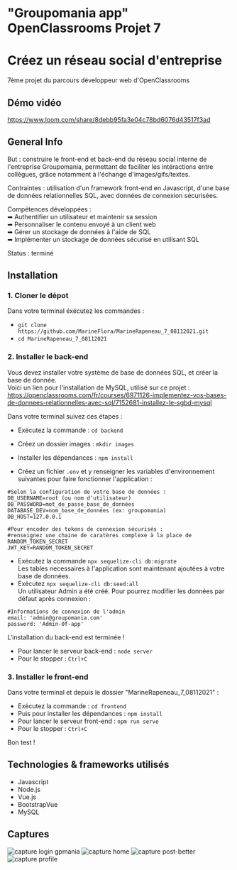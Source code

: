 # "Groupomania app" OpenClassrooms Projet 7
# Créez un réseau social d'entreprise
7ème projet du parcours développeur web d'OpenClassrooms

## Démo vidéo
https://www.loom.com/share/8debb95fa3e04c78bd6076d43517f3ad

## General Info
But : construire le front-end et back-end du réseau social interne de l'entreprise Groupomania, permettant de faciliter les intéractions entre collègues, grâce notamment à l'échange d'images/gifs/textes.

Contraintes : utilisation d'un framework front-end en Javascript, d'une base de données relationnelles SQL, avec données de connexion sécurisées.

Compétences développées :   
➡ Authentifier un utilisateur et maintenir sa session   
➡ Personnaliser le contenu envoyé à un client web   
➡ Gérer un stockage de données à l'aide de SQL   
➡ Implémenter un stockage de données sécurisé en utilisant SQL   

Status : terminé

## Installation
### 1. Cloner le dépot
Dans votre terminal éxécutez les commandes :
- `git clone https://github.com/MarineFlora/MarineRapeneau_7_08112021.git`
- `cd MarineRapeneau_7_08112021`

### 2. Installer le back-end
Vous devez installer votre système de base de données SQL, et créer la base de donnée.  
Voici un lien pour l'installation de MySQL, utilisé sur ce projet :
https://openclassrooms.com/fr/courses/6971126-implementez-vos-bases-de-donnees-relationnelles-avec-sql/7152681-installez-le-sgbd-mysql

Dans votre terminal suivez ces étapes :
- Exécutez la commande : `cd backend`
- Créez un dossier images : `mkdir images`
- Installer les dépendances : `npm install` 

- Créez un fichier `.env` et y renseigner les variables d'environnement suivantes pour faire fonctionner l'application :
```
#Selon la configuration de votre base de données :
DB_USERNAME=root (ou nom d'utilisateur)
DB_PASSWORD=mot_de_passe_base_de_données
DATABASE_DEV=nom_base_de_données (ex: groupomania)
DB_HOST=127.0.0.1

#Pour encoder des tokens de connexion sécurisés :
#renseignez une chaine de caratères complexe à la place de RANDOM_TOKEN_SECRET
JWT_KEY=RANDOM_TOKEN_SECRET 
```
- Exécutez la commande `npx sequelize-cli db:migrate`  
Les tables necessaires à l'application sont maintenant ajoutées à votre base de données.
- Exécutez `npx sequelize-cli db:seed:all`  
Un utilisateur Admin a été créé. Pour pourrez modifier les données par défaut après connexion :
```
#Informations de connexion de l'admin
email: 'admin@groupomania.com' 
password: 'Admin-0f-app'
```

L'installation du back-end est terminée !
- Pour lancer le serveur back-end : `node server` 
- Pour le stopper : `Ctrl+C`

### 3. Installer le front-end
Dans votre terminal et depuis le dossier "MarineRapeneau_7_08112021" :
- Exécutez la commande : `cd frontend`
- Puis pour installer les dépendances : `npm install`  
- Pour lancer le serveur front-end : `npm run serve` 
- Pour le stopper : `Ctrl+C`

Bon test !

## Technologies & frameworks utilisés
- Javascript
- Node.js
- Vue.js
- BootstrapVue
- MySQL

## Captures
![capture login gpmania](https://user-images.githubusercontent.com/79592886/157255449-3f996061-4025-4bb5-abad-2ea5fe4e2289.png)
![capture home](https://user-images.githubusercontent.com/79592886/157255562-66a72417-b3dc-4220-b3dd-9e4ad47ef5ba.png)
![capture post-better](https://user-images.githubusercontent.com/79592886/157256539-af8c6bd9-5919-45c9-b5cf-7acea25cb282.png)
![capture profile](https://user-images.githubusercontent.com/79592886/157255615-c26b328c-f85a-4802-ab88-984157ff6958.png)
